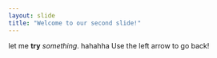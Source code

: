```yaml
---
layout: slide
title: "Welcome to our second slide!"
---
```

let me **try** *something*. hahahha
Use the left arrow to go back!
